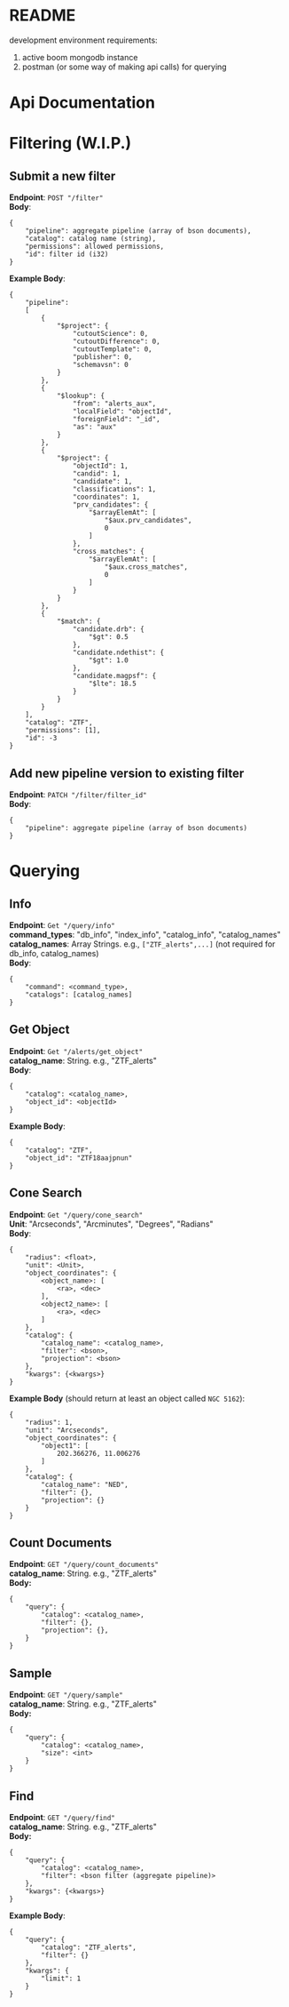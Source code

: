 # README
development environment requirements:
1. active boom mongodb instance
2. postman (or some way of making api calls) for querying

# Api Documentation

# Filtering (W.I.P.)

## Submit a new filter
**Endpoint**: `POST "/filter"`\
**Body**:
```
{
    "pipeline": aggregate pipeline (array of bson documents),
    "catalog": catalog name (string),
    "permissions": allowed permissions,
    "id": filter id (i32)
}
```

**Example Body**:
```
{
    "pipeline": 
    [   
        {
            "$project": {
                "cutoutScience": 0, 
                "cutoutDifference": 0, 
                "cutoutTemplate": 0, 
                "publisher": 0, 
                "schemavsn": 0
            }
        }, 
        {
            "$lookup": {
                "from": "alerts_aux", 
                "localField": "objectId", 
                "foreignField": "_id", 
                "as": "aux"
            }
        }, 
        {
            "$project": {
                "objectId": 1, 
                "candid": 1, 
                "candidate": 1, 
                "classifications": 1, 
                "coordinates": 1, 
                "prv_candidates": {
                    "$arrayElemAt": [
                        "$aux.prv_candidates", 
                        0
                    ]
                }, 
                "cross_matches": {
                    "$arrayElemAt": [
                        "$aux.cross_matches", 
                        0
                    ]
                }
            }
        }, 
        {
            "$match": {
                "candidate.drb": {
                    "$gt": 0.5
                }, 
                "candidate.ndethist": {
                    "$gt": 1.0
                }, 
                "candidate.magpsf": {
                    "$lte": 18.5
                }
            }
        }
    ],
    "catalog": "ZTF",
    "permissions": [1],
    "id": -3
}
```

## Add new pipeline version to existing filter
**Endpoint**: `PATCH "/filter/filter_id"`\
**Body**:
```
{
    "pipeline": aggregate pipeline (array of bson documents)
}
```

# Querying

## Info
**Endpoint**: `Get "/query/info"`\
**command_types**: "db_info", "index_info", "catalog_info", "catalog_names"\
**catalog_names**: Array Strings. e.g., `["ZTF_alerts",...]` (not required for db_info, catalog_names)\
**Body**: 
```
{
    "command": <command_type>,
    "catalogs": [catalog_names]
}
```

## Get Object
**Endpoint**: `Get "/alerts/get_object"`\
**catalog_name**: String. e.g., "ZTF_alerts"\
**Body**:
```
{
    "catalog": <catalog_name>,
    "object_id": <objectId>
}
```
**Example Body**:
```
{
    "catalog": "ZTF",
    "object_id": "ZTF18aajpnun"
}
```

## Cone Search
**Endpoint**: `Get "/query/cone_search"`\
**Unit**: "Arcseconds", "Arcminutes", "Degrees", "Radians"\
**Body**:
```
{
    "radius": <float>,
    "unit": <Unit>,
    "object_coordinates": {
        <object_name>: [
            <ra>, <dec>
        ],
        <object2_name>: [
            <ra>, <dec>
        ]
    },
    "catalog": {
        "catalog_name": <catalog_name>,
        "filter": <bson>,
        "projection": <bson>
    },
    "kwargs": {<kwargs>}
}
```

**Example Body** (should return at least an object called `NGC 5162`):
```
{
    "radius": 1,
    "unit": "Arcseconds",
    "object_coordinates": {
        "object1": [
            202.366276, 11.006276
        ]
    },
    "catalog": {
        "catalog_name": "NED",
        "filter": {},
        "projection": {}
    }
}
```

## Count Documents
**Endpoint**: `GET "/query/count_documents"`\
**catalog_name**: String. e.g., "ZTF_alerts"\
**Body:**
```
{
    "query": {
        "catalog": <catalog_name>,
        "filter": {},
        "projection": {},
    }
}
```

## Sample
**Endpoint**: `GET "/query/sample"`\
**catalog_name**: String. e.g., "ZTF_alerts"\
**Body:**
```
{
    "query": {
        "catalog": <catalog_name>,
        "size": <int>
    }
}
```

## Find
**Endpoint**: `GET "/query/find"`\
**catalog_name**: String. e.g., "ZTF_alerts"\
**Body:**
```
{
    "query": {
        "catalog": <catalog_name>,
        "filter": <bson filter (aggregate pipeline)>
    },
    "kwargs": {<kwargs>}
}
```
**Example Body**:
```
{
    "query": {
        "catalog": "ZTF_alerts",
        "filter": {}
    },
    "kwargs": {
        "limit": 1
    }
}
```
